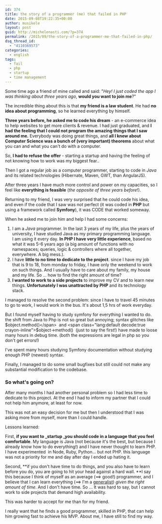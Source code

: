 ```yaml
---
id: 374
title: the story of a programmer (me) that failed in PHP
date: 2015-09-08T19:22:35+00:00
author: musikele
layout: post
guid: http://michelenasti.com/?p=374
permalink: /2015/09/the-story-of-a-programmer-me-that-failed-in-php/
dsq_thread_id:
  - "4110369573"
categories:
  - english
tags:
  - fail
  - php
  - startup
  - time management
---
```

Some time ago a friend of mine called and said: "_Hey! I just coded the app I was thinking about three years ago_, **would you want to join me**?"

The incredible thing about this is that **my friend is a law student**. He had **no idea about programming**, so he learned everything by himself.

**Three years before, he asked me to code his dream** - an e-commerce idea to help websites to get more clients & revenue. I had just graduated, and **I had the feeling that I could not program the amazing things that I saw around me.** Everybody was doing great things, and **all I knew about Computer Science was a bunch of (very important) theorems** about what you can and what you can't do with a computer.

So, **I had to refuse the offer** - starting a startup and having the feeling of not knowing how to work was my biggest fear..

Then I got a regular job as a computer programmer, starting to code in _Java_ and its related technologies (Hibernate, Maven, GWT, than AngularJS).

After three years I have much more control and power on my capacities, so I feel like **everything is feasible** (_the opposite of three years before_!).

Returning to my friend, I was very surprised that he could code his idea, and even if the code that I saw was not perfect (it was coded in **PHP** but using a framework called **Symfony**), it was CODE that worked someway.

When he asked me to join him and help I had some concerns:

  1. I am a _Java_ programmer. In the last 3 years of my life, plus the years of university, I have studied Java as my primary programming language. I am using it every day. **In PHP I have very little experience**, based no what it was 5-6 years ago (a big amount of functions with no namespaces; queries, logic & controllers where all together, everywhere. A big mess.).
  2. I have **little to no time to dedicate to the project**. since I have my job that is 9 to 18, from monday to friday, I have only the weekend to work on such things. And I usually have to care about my family, my house and my life. So ... how to find the right amount of time?
  3. **I wanted to work to a side projects** to improve my CV and to learn new things. **Unfortunately I was unattracted by PHP** and its technology stack.

I managed to resolve the second problem: since I have to travel 45 minutes to go to work, I would work in the bus. It's about 1,5 hrs of work everyday.

But I found myself having to study symfony for everything I wanted to do. the shift from Java to Php is not so great but annoying; syntax glitches like <span class="lang:default decode:true crayon-inline">$object.method()</span>  and <span class="lang:default decode:true crayon-inline">$object->method()</span>  (just to say the first!) have made to loose many hours in debug time. (both the expressions are legal in php so you don't get errors!)

I've spent many hours studying Symfony documentation without studying enough PHP (newest) syntax.

Finally, I managed to do some small bugfixes but still could not make any substantial modification to the codebase.

### So what's going on?

After many months I had another personal problem so I had less time to dedicate to this project. At the end I had to inform my partner that I could not help him anymore, at least for now.

This was not an easy decision for me but then I understood that I was asking more from myself, more than I could handle.

Lessons learned:

First, **if you want to _startup _you should code in a language that you feel comfortable**. My language is Java (not because it's the best, but because I already know how to do everything!) and I have never thought to learn PHP. I have experimented  in Node, Ruby, Python... but not PHP. this language was not a priority for me and day after day I ended up hating it.

Second, **if you don't have time to do things, and you also have to learn before you do, you are going to hit your head against a hard wall. **I say this because I think of myself as an average (==> good!) programmer, and I believe that I can learn everything (==> I'm a [generalist](http://michelenasti.com/2015/02/quando-assumere-generalisti-vs-specialisti/)) _given the right amount of time_. And I don't have time. So ... It was hard to say, but I cannot work to side projects that demand high availability.

This was harder to accept for me than for my friend.

I really want that he finds a good programmer, skilled in PHP, that can help him growing fast to achieve his MVP. About me, I have still to find my way.
